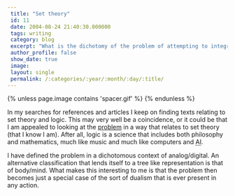 ```yaml
---
 title: "Set theory"
 id: 11
 date: 2004-08-24 21:40:30.000000
 tags: writing
 category: blog
 excerpt: "What is the dichotomy of the problem of attempting to integrate acoustical instruments played live with computer based instruments on several levels?..."
 author_profile: false
 show_date: true
 image: 
 layout: single
 permalink: /:categories/:year/:month/:day/:title/
---
```

{% unless page.image contains 'spacer.gif' %}
{% endunless %}

In my searches for references and articles I keep on finding texts relating to set theory and logic. This may very well be a coincidence, or it could be that I am appealed to looking at the <ins title="The attempt to integrate acoustical instruments played live with computer based instruments on several levels">problem</ins> in a way that relates to set theory (that I know I am). After all, logic is a science that includes both philosophy and mathematics, much like music and much like computers and <acronym title="Artificial Intelligence">AI</acronym>.


I have defined the problem in a dichotomous context of analog/digital. An alternative classification that lends itself to a tree like representation is that of body/mind. What makes this interesting to me is that the problem then becomes just a special case of the sort of dualism that is ever present in any action.
